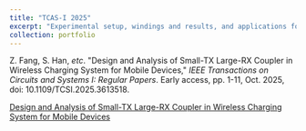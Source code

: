 ```yaml
---
title: "TCAS-I 2025"
excerpt: "Experimental setup, windings and results, and applications for small TX WPT systems<br/><img src='TCASI_exp.png'>"
collection: portfolio
---
```


Z. Fang, S. Han, <i>etc</i>. &quot;Design and Analysis of Small-TX Large-RX Coupler in Wireless Charging System for Mobile Devices,&quot; <i>IEEE Transactions on Circuits and Systems I: Regular Papers</i>. Early access, pp. 1-11, Oct. 2025, doi: 10.1109/TCSI.2025.3613518.

[Design and Analysis of Small-TX Large-RX Coupler in Wireless Charging System for Mobile Devices](https://ieeexplore.ieee.org/stamp/stamp.jsp?arnumber=11185076)
